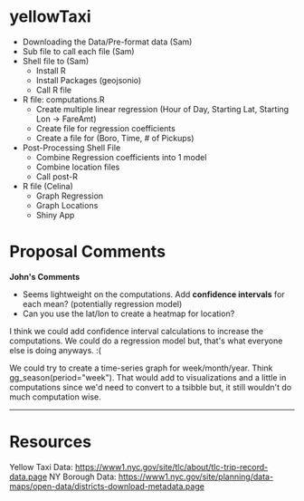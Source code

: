 # yellowTaxi

- Downloading the Data/Pre-format data (Sam) 
- Sub file to call each file (Sam)
- Shell file to (Sam)
  - Install R 
  - Install Packages (geojsonio)
  - Call R file
- R file: computations.R
  - Create multiple linear regression (Hour of Day, Starting Lat, Starting Lon -> FareAmt) 
  - Create file for regression coefficients 
  - Create a file for (Boro, Time, # of Pickups) 
- Post-Processing Shell File
  - Combine Regression coefficients into 1 model 
  - Combine location files 
  - Call post-R 
- R file (Celina) 
  - Graph Regression 
  - Graph Locations 
  - Shiny App 



# Proposal Comments 

**John's Comments**
- Seems lightweight on the computations. Add **confidence intervals** for each mean? (potentially regression model) 
- Can you use the lat/lon to create a heatmap for location? 


I think we could add confidence interval calculations to increase the computations. 
We could do a regression model but, that's what everyone else is doing anyways. :( 
  
 We could try to create a time-series graph for week/month/year. Think gg_season(period="week"). That would add to visualizations and 
 a little in computations since we'd need to convert to a tsibble but, it still wouldn't do much computation wise. 

--- 
# Resources  
Yellow Taxi Data: https://www1.nyc.gov/site/tlc/about/tlc-trip-record-data.page 
NY Borough Data: https://www1.nyc.gov/site/planning/data-maps/open-data/districts-download-metadata.page 
